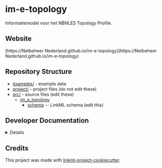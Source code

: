 # im-e-topology

Informatiemodel voor het NBNLES Topology Profile.

## Website

[https://Netbeheer Nederland.github.io/im-e-topology](https://Netbeheer Nederland.github.io/im-e-topology)

## Repository Structure

* [examples/](examples/) - example data
* [project/](project/) - project files (do not edit these)
* [src/](src/) - source files (edit these)
  * [im_e_topology](src/im_e_topology)
    * [schema](src/im_e_topology/schema) -- LinkML schema
      (edit this)

## Developer Documentation

<details>
Use the `make` command to generate project artefacts:

* `make all`: make everything
* `make deploy`: deploys site
</details>

## Credits

This project was made with
[linkml-project-cookiecutter](https://github.com/linkml/linkml-project-cookiecutter).
